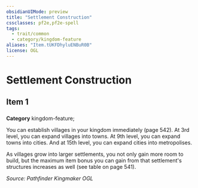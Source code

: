 ```yaml
---
obsidianUIMode: preview
title: "Settlement Construction"
cssclasses: pf2e,pf2e-spell
tags:
  - trait/common
  - category/kingdom-feature
aliases: "Item.tUKFDhyluENBuR0B"
license: OGL
---
```

# Settlement Construction
## Item 1
### 

**Category** kingdom-feature; 




You can establish villages in your kingdom immediately (page 542). At 3rd level, you can expand villages into towns. At 9th level, you can expand towns into cities. And at 15th level, you can expand cities into metropolises.

As villages grow into larger settlements, you not only gain more room to build, but the maximum item bonus you can gain from that settlement's structures increases as well (see table on page 541).

*Source: Pathfinder Kingmaker*
*OGL*